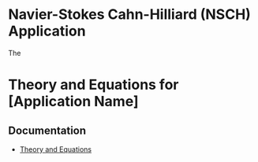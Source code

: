 Navier-Stokes Cahn-Hilliard (NSCH) Application
=====
The 

# Theory and Equations for [Application Name]

## Documentation
- [Theory and Equations](doc/theory.md)
